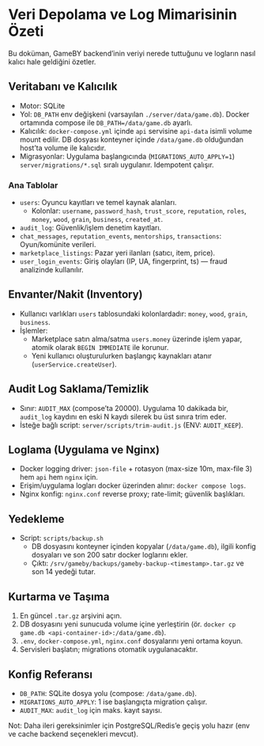 # Veri Depolama ve Log Mimarisinin Özeti

Bu doküman, GameBY backend’inin veriyi nerede tuttuğunu ve logların nasıl kalıcı hale geldiğini özetler.

## Veritabanı ve Kalıcılık
- Motor: SQLite
- Yol: `DB_PATH` env değişkeni (varsayılan `./server/data/game.db`). Docker ortamında compose ile `DB_PATH=/data/game.db` ayarlı.
- Kalıcılık: `docker-compose.yml` içinde `api` servisine `api-data` isimli volume mount edilir. DB dosyası konteyner içinde `/data/game.db` olduğundan host’ta volume ile kalıcıdır.
- Migrasyonlar: Uygulama başlangıcında (`MIGRATIONS_AUTO_APPLY=1`) `server/migrations/*.sql` sıralı uygulanır. Idempotent çalışır.

### Ana Tablolar
- `users`: Oyuncu kayıtları ve temel kaynak alanları.
  - Kolonlar: `username`, `password_hash`, `trust_score`, `reputation`, `roles`, `money`, `wood`, `grain`, `business`, `created_at`.
- `audit_log`: Güvenlik/işlem denetim kayıtları.
- `chat_messages`, `reputation_events`, `mentorships`, `transactions`: Oyun/komünite verileri.
- `marketplace_listings`: Pazar yeri ilanları (satıcı, item, price).
- `user_login_events`: Giriş olayları (IP, UA, fingerprint, ts) — fraud analizinde kullanılır.

## Envanter/Nakit (Inventory)
- Kullanıcı varlıkları `users` tablosundaki kolonlardadır: `money`, `wood`, `grain`, `business`.
- İşlemler:
  - Marketplace satın alma/satma `users.money` üzerinde işlem yapar, atomik olarak `BEGIN IMMEDIATE` ile korunur.
  - Yeni kullanıcı oluşturulurken başlangıç kaynakları atanır (`userService.createUser`).

## Audit Log Saklama/Temizlik
- Sınır: `AUDIT_MAX` (compose’ta 20000). Uygulama 10 dakikada bir, `audit_log` kaydını en eski N kaydı silerek bu üst sınıra trim eder.
- İsteğe bağlı script: `server/scripts/trim-audit.js` (ENV: `AUDIT_KEEP`).

## Loglama (Uygulama ve Nginx)
- Docker logging driver: `json-file` + rotasyon (max-size 10m, max-file 3) hem `api` hem `nginx` için.
- Erişim/uygulama logları docker üzerinden alınır: `docker compose logs`.
- Nginx konfig: `nginx.conf` reverse proxy; rate-limit; güvenlik başlıkları.

## Yedekleme
- Script: `scripts/backup.sh`
  - DB dosyasını konteyner içinden kopyalar (`/data/game.db`), ilgili konfig dosyaları ve son 200 satır docker loglarını ekler.
  - Çıktı: `/srv/gameby/backups/gameby-backup-<timestamp>.tar.gz` ve son 14 yedeği tutar.

## Kurtarma ve Taşıma
1. En güncel `.tar.gz` arşivini açın.
2. DB dosyasını yeni sunucuda volume içine yerleştirin (ör. `docker cp game.db <api-container-id>:/data/game.db`).
3. `.env`, `docker-compose.yml`, `nginx.conf` dosyalarını yeni ortama koyun.
4. Servisleri başlatın; migrations otomatik uygulanacaktır.

## Konfig Referansı
- `DB_PATH`: SQLite dosya yolu (compose: `/data/game.db`).
- `MIGRATIONS_AUTO_APPLY`: 1 ise başlangıçta migration çalışır.
- `AUDIT_MAX`: `audit_log` için maks. kayıt sayısı.

Not: Daha ileri gereksinimler için PostgreSQL/Redis’e geçiş yolu hazır (env ve cache backend seçenekleri mevcut).
